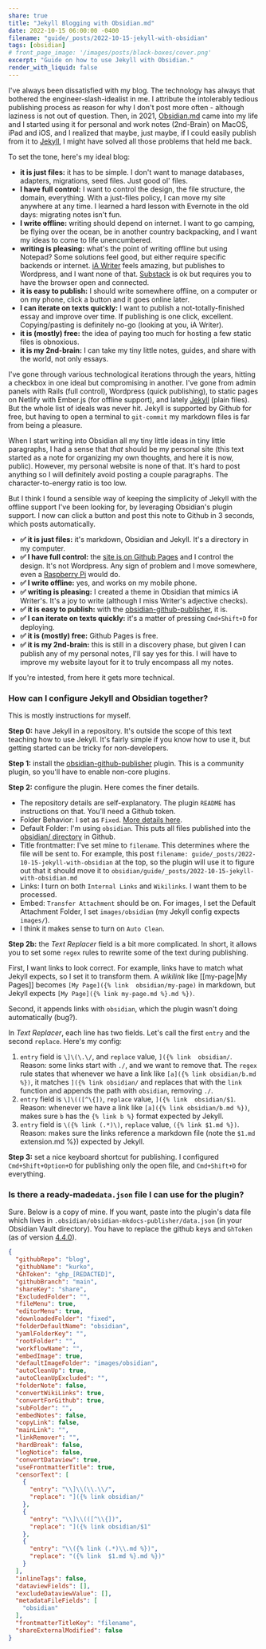 ```yaml
---
share: true
title: "Jekyll Blogging with Obsidian.md"
date: 2022-10-15 06:00:00 -0400
filename: "guide/_posts/2022-10-15-jekyll-with-obsidian"
tags: [obsidian]
# front_page_image: '/images/posts/black-boxes/cover.png'
excerpt: "Guide on how to use Jekyll with Obsidian."
render_with_liquid: false
---
```


I've always been dissatisfied with my blog. The technology has always that bothered the engineer-slash-idealist in me. I attribute the intolerably tedious publishing process as reason for why I don't post more often - although laziness is not out of question. Then, in 2021, [Obsidian.md](https://obsidian.md) came into my life and I started using it for personal and work notes (2nd-Brain) on MacOS, iPad and iOS, and I realized that maybe, just maybe, if I could easily publish from it to [Jekyll](https://jekyllrb.com), I might have solved all those problems that held me back.

To set the tone, here's my ideal blog:

- **it is just files:** it has to be simple. I don't want to manage databases, adapters, migrations, seed files. Just good ol' files.
- **I have full control:** I want to control the design, the file structure, the domain, everything. With a just-files policy, I can move my site anywhere at any time. I learned a hard lesson with Evernote in the old days: migrating notes isn't fun.
- **I write offline:** writing should depend on internet. I want to go camping, be flying over the ocean, be in another country backpacking, and I want my ideas to come to life unencumbered.
- **writing is pleasing:** what's the point of writing offline but using Notepad? Some solutions feel good, but either require specific backends or internet. [iA Writer](https://ia.net/writer) feels amazing, but publishes to Wordpress, and I want none of that. [Substack](https://substack.com) is ok but requires you to have the browser open and connected.
- **it is easy to publish:** I should write somewhere offline, on a computer or on my phone, click a button and it goes online later.
- **I can iterate on texts quickly:** I want to publish a not-totally-finished essay and improve over time. If publishing is one click, excellent. Copying/pasting is definitely no-go (looking at you, iA Writer).
- **it is (mostly) free:** the idea of paying too much for hosting a few static files is obnoxious.
- **it is my 2nd-brain:** I can take my tiny little notes, guides, and share with the world, not only essays.

I've gone through various technological iterations through the years, hitting a checkbox in one ideal but compromising in another. I've gone from admin panels with Rails (full control), Wordpress (quick publishing), to static pages on Netlify with Ember.js (for offline support), and lately [Jekyll](https://jekyllrb.com) (plain files). But the whole list of ideals was never hit. Jekyll is supported by Github for free, but having to open a terminal to `git-commit` my markdown files is far from being a pleasure.

When I start writing into Obsidian all my tiny little ideas in tiny little paragraphs, I had a sense that _that_ should be my personal site (this text started as a note for organizing my own thoughts, and here it is now, public). However, my personal website is none of that. It's hard to post anything so I will definitely avoid posting a couple paragraphs. The character-to-energy ratio is too low.

But I think I found a sensible way of keeping the simplicity of Jekyll with the offline support I've been looking for, by leveraging Obsidian's plugin support. I now can click a button and post this note to Github in 3 seconds, which posts automatically.

- **✅ it is just files:** it's markdown, Obsidian and Jekyll. It's a directory in my computer.
- **✅ I have full control:** the [site is on Github Pages](https://github.com/kurko/blog#readme) and I control the design. It's not Wordpress. Any sign of problem and I move somewhere, even a [Raspberry Pi](https://www.raspberrypi.com) would do.
- **✅ I write offline:** yes, and works on my mobile phone.
- **✅ writing is pleasing:** I created a theme in Obsidian that mimics iA Writer's. It's a joy to write (although I miss Writer's adjective checks).
- **✅ it is easy to publish:** with the [obsidian-github-publisher](https://github.com/ObsidianPublisher/obsidian-github-publisher), it is.
- **✅ I can iterate on texts quickly:** it's a matter of pressing `Cmd+Shift+D` for deploying.
- **✅ it is (mostly) free:** Github Pages is free.
- **✅ it is my 2nd-brain:** this is still in a discovery phase, but given I can publish any of my personal notes, I'll say yes for this. I will have to improve my website layout for it to truly encompass all my notes.

If you're intested, from here it gets more technical.

### How can I configure Jekyll and Obsidian together?

This is mostly instructions for myself.

**Step 0:** have Jekyll in a repository. It's outside the scope of this text teaching how to use Jekyll. It's fairly simple if you know how to use it, but getting started can be tricky for non-developers.

**Step 1:** install the [obsidian-github-publisher](https://github.com/ObsidianPublisher/obsidian-github-publisher) plugin. This is a community plugin, so you'll have to enable non-core plugins.

**Step 2:** configure the plugin. Here comes the finer details.

- The repository details are self-explanatory. The plugin `README` has instructions on that. You'll need a Github token.
- Folder Behavior: I set as `Fixed`. [More details here](https://github.com/ObsidianPublisher/obsidian-github-publisher#folder-reception-settings).
- Default Folder: I'm using `obsidian`. This puts all files published into the [obsidian/ directory](https://github.com/kurko/blog/tree/642bf6816c50b7b666726163a9a8b3aeba73d2e0/obsidian) in Github.
- Title frontmatter: I've set mine to `filename`. This determines where the file will be sent to. For example, this post `filename: guide/_posts/2022-10-15-jekyll-with-obsidian` at the top, so the plugin will use it to figure out that it should move it to `obsidian/guide/_posts/2022-10-15-jekyll-with-obsidian.md`
- Links: I turn on both `Internal Links` and `Wikilinks`. I want them to be processed.
- Embed: `Transfer Attachment` should be on. For images, I set the Default Attachment Folder, I set `images/obsidian` (my Jekyll config expects `images/`).
- I think it makes sense to turn on `Auto Clean`.

**Step 2b:** the *Text Replacer* field is a bit more complicated. In short, it allows you to set some `regex` rules to rewrite some of the text during publishing.

First, I want links to look correct. For example, links have to match what Jekyll expects, so I set it to transform them. A *wikilink* like <span class="code">&#91;&#91;my-page&#124;My Pages&#93;&#93;</span> becomes `[My Page]({% link  obsidian/my-page)` in markdown, but Jekyll expects `[My Page]({% link my-page.md %}.md %})`.

Second, it appends links with `obsidian`, which the plugin wasn't doing automatically (bug?).

In *Text Replacer*, each line has two fields. Let's call the first `entry` and the second `replace`. Here's my config:

1. `entry` field is `\]\(\.\/`, and `replace` value, `]({% link  obsidian/`. Reason: some links start with `./`, and we want to remove that. The `regex` rule states that whenever we have a link like `[a]({% link obsidian/b.md %})`, it matches `]({% link obsidian/` and replaces that with the `link` function and appends the path with `obsidian`, removing `./`.
2. `entry` field is `\]\(([^\{])`, `replace` value, `]({% link  obsidian/$1`. Reason: whenever we have a link like `[a]({% link obsidian/b.md %})`, makes sure `b` has the `{% link b %}` format expected by Jekyll.
3. `entry` field is `\({% link (.*)\)`, `replace` value, `({% link $1.md %})`. Reason: makes sure the links reference a markdown file (note the `$1.md` extension.md %}) expected by Jekyll.

**Step 3:** set a nice keyboard shortcut for publishing. I configured `Cmd+Shift+Option+D` for publishing only the open file, and `Cmd+Shift+D` for everything.

### Is there a ready-made`data.json` file I can use for the plugin?

Sure. Below is a copy of mine. If you want, paste into the plugin's data file which lives in `.obsidian/obsidian-mkdocs-publisher/data.json` (in your Obsidian Vault directory). You have to replace the github keys and `GhToken` (as of version [4.4.0](https://github.com/ObsidianPublisher/obsidian-github-publisher/commit/c8d75bd16d29a37b07b4761b5f624be90a92f596)).

```json
{
  "githubRepo": "blog",
  "githubName": "kurko",
  "GhToken": "ghp_[REDACTED]",
  "githubBranch": "main",
  "shareKey": "share",
  "ExcludedFolder": "",
  "fileMenu": true,
  "editorMenu": true,
  "downloadedFolder": "fixed",
  "folderDefaultName": "obsidian",
  "yamlFolderKey": "",
  "rootFolder": "",
  "workflowName": "",
  "embedImage": true,
  "defaultImageFolder": "images/obsidian",
  "autoCleanUp": true,
  "autoCleanUpExcluded": "",
  "folderNote": false,
  "convertWikiLinks": true,
  "convertForGithub": true,
  "subFolder": "",
  "embedNotes": false,
  "copyLink": false,
  "mainLink": "",
  "linkRemover": "",
  "hardBreak": false,
  "logNotice": false,
  "convertDataview": true,
  "useFrontmatterTitle": true,
  "censorText": [
    {
      "entry": "\\]\\(\\.\\/",
      "replace": "]({% link obsidian/"
    },
    {
      "entry": "\\]\\(([^\\{])",
      "replace": "]({% link obsidian/$1"
    },
    {
      "entry": "\\({% link (.*)\\.md %})",
      "replace": "({% link  $1.md %}.md %})"
    }
  ],
  "inlineTags": false,
  "dataviewFields": [],
  "excludeDataviewValue": [],
  "metadataFileFields": [
    "obsidian"
  ],
  "frontmatterTitleKey": "filename",
  "shareExternalModified": false
}
```